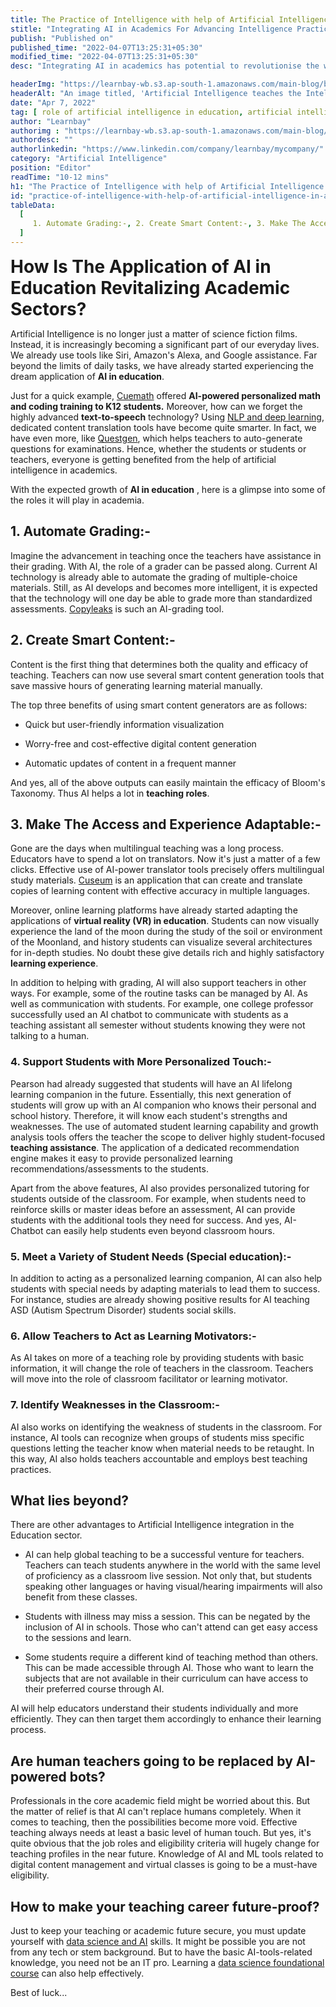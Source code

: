 ```yaml
---
title: The Practice of Intelligence with help of Artificial Intelligence in Academics
stitle: "Integrating AI in Academics For Advancing Intelligence Practice"
publish: "Published on"
published_time: "2022-04-07T13:25:31+05:30"
modified_time: "2022-04-07T13:25:31+05:30"
desc: "Integrating AI in academics has potential to revolutionise the way students learn and teachers teach. AI provide personalised feedback and recommendations to students."

headerImg: "https://learnbay-wb.s3.ap-south-1.amazonaws.com/main-blog/blog/robot.jpg"
headerAlt: "An image titled, 'Artificial Intelligence teaches the Intelligence' shows an AI-based robot standing with a check in front of a green board."
date: "Apr 7, 2022"
tag: [ role of artificial intelligence in education, artificial intelligence in education in india ]
author: "Learnbay"
authorimg : "https://learnbay-wb.s3.ap-south-1.amazonaws.com/main-blog/blog/learnbay-admin.webp"
authordesc: ""
authorlinkedin: "https://www.linkedin.com/company/learnbay/mycompany/"
category: "Artificial Intelligence"
position: "Editor"
readTime: "10-12 mins"
h1: "The Practice of Intelligence with help of Artificial Intelligence in Academics"
id: "practice-of-intelligence-with-help-of-artificial-intelligence-in-academics"
tableData:
  [
     1. Automate Grading:-, 2. Create Smart Content:-, 3. Make The Access and Experience Adaptable:-, 4. Support Students with More Personalized Touch:-, 5. Meet a Variety of Student Needs (Special education):-, 6. Allow Teachers to Act as Learning Motivators:-, 7. Identify Weaknesses in the Classroom:-, What lies beyond?, Are human teachers going to be replaced by AI-powered bots?, How to make your teaching career future-proof?
  ]
---
```


<span style=" font-weight:bold; font-size:28px">How Is The Application of AI in Education Revitalizing Academic Sectors?</span>

Artificial Intelligence is no longer just a matter of science fiction films. Instead, it is increasingly becoming a significant part of our everyday lives. We already use tools like Siri, Amazon's Alexa, and Google assistance. Far beyond the limits of daily tasks, we have already started experiencing the dream application of **AI in education**.

Just for a quick example, <a href="https://www.cuemath.com/" target="_blank" rel="nofollow">Cuemath</a> offered **AI-powered personalized math and coding training to K12 students.** Moreover, how can we forget the highly advanced **text-to-speech** technology? Using <a href="https://blog.learnbay.co/nlp-and-deep-learning-for-data-scientists" target="_blank" >NLP and deep learning</a>, dedicated content translation tools have become quite smarter. In fact, we have even more, like <a href="https://app.questgen.ai/" target="_blank" rel="nofollow">Questgen</a>, which helps teachers to auto-generate questions for examinations. Hence, whether the students or students or teachers, everyone is getting benefited from the help of artificial intelligence in academics.

With the expected growth of **AI in education** , here is a glimpse into some of the roles it will play in academia.


## 1. Automate Grading:-

Imagine the advancement in teaching once the teachers have assistance in their grading. With AI, the role of a grader can be passed along. Current AI technology is already able to automate the grading of multiple-choice materials. Still, as AI develops and becomes more intelligent, it is expected that the technology will one day be able to grade more than standardized assessments. <a href="https://copyleaks.com/education/ai-grading" target="_blank" rel="nofollow">Copyleaks</a> is such an AI-grading tool.

## 2. Create Smart Content:- 

Content is the first thing that determines both the quality and efficacy of teaching. Teachers can now use several smart content generation tools that save massive hours of generating learning material manually.

The top three benefits of using smart content generators are as follows:

- Quick but user-friendly information visualization

- Worry-free and cost-effective digital content generation

- Automatic updates of content in a frequent manner

And yes, all of the above outputs can easily maintain the efficacy of Bloom's Taxonomy. Thus AI helps a lot in **teaching roles**.

## 3. Make The Access and Experience Adaptable:-

Gone are the days when multilingual teaching was a long process. Educators have to spend a lot on translators. Now it's just a matter of a few clicks. Effective use of AI-power translator tools precisely offers multilingual study materials. <a href="https://cuseum.com/blog/2021/4/6/introducing-ai-powered-multilingual-translations" target="_blank" rel="nofollow">Cuseum</a> is an application that can create and translate copies of learning content with effective accuracy in multiple languages.

Moreover, online learning platforms have already started adapting the applications of **virtual reality (VR) in education**. Students can now visually experience the land of the moon during the study of the soil or environment of the Moonland, and history students can visualize several architectures for in-depth studies. No doubt these give details rich and highly satisfactory **learning experience**.

In addition to helping with grading, AI will also support teachers in other ways. For example, some of the routine tasks can be managed by AI. As well as communication with students. For example, one college professor successfully used an AI chatbot to communicate with students as a teaching assistant all semester without students knowing they were not talking to a human.

### 4. Support Students with More Personalized Touch:- 

Pearson had already suggested that students will have an AI lifelong learning companion in the future. Essentially, this next generation of students will grow up with an AI companion who knows their personal and school history. Therefore, it will know each student's strengths and weaknesses. The use of automated student learning capability and growth analysis tools offers the teacher the scope to deliver highly student-focused **teaching assistance**. The application of a dedicated recommendation engine makes it easy to provide personalized learning recommendations/assessments to the students.

Apart from the above features, AI also provides personalized tutoring for students outside of the classroom. For example, when students need to reinforce skills or master ideas before an assessment, AI can provide students with the additional tools they need for success. And yes, AI-Chatbot can easily help students even beyond classroom hours.

### 5. Meet a Variety of Student Needs (Special education):-   

In addition to acting as a personalized learning companion, AI can also help students with special needs by adapting materials to lead them to success. For instance, studies are already showing positive results for AI teaching ASD (Autism Spectrum Disorder) students social skills.

### 6. Allow Teachers to Act as Learning Motivators:-   

As AI takes on more of a teaching role by providing students with basic information, it will change the role of teachers in the classroom. Teachers will move into the role of classroom facilitator or learning motivator.

### 7. Identify Weaknesses in the Classroom:-   

AI also works on identifying the weakness of students in the classroom. For instance, AI tools can recognize when groups of students miss specific questions letting the teacher know when material needs to be retaught. In this way, AI also holds teachers accountable and employs best teaching practices.

## What lies beyond?   

There are other advantages to Artificial Intelligence integration in the Education sector.

- AI can help global teaching to be a successful venture for teachers. Teachers can teach students anywhere in the world with the same level of proficiency as a classroom live session. Not only that, but students speaking other languages or having visual/hearing impairments will also benefit from these classes.

- Students with illness may miss a session. This can be negated by the inclusion of AI in schools. Those who can't attend can get easy access to the sessions and learn.

- Some students require a different kind of teaching method than others. This can be made accessible through AI. Those who want to learn the subjects that are not available in their curriculum can have access to their preferred course through AI.

AI will help educators understand their students individually and more efficiently. They can then target them accordingly to enhance their learning process.

## Are human teachers going to be replaced by AI-powered bots?   

Professionals in the core academic field might be worried about this. But the matter of relief is that AI can't replace humans completely. When it comes to teaching, then the possibilities become more void. Effective teaching always needs at least a basic level of human touch. But yes, it's quite obvious that the job roles and eligibility criteria will hugely change for teaching profiles in the near future. Knowledge of AI and ML tools related to digital content management and virtual classes is going to be a must-have eligibility.

## How to make your teaching career future-proof? 

Just to keep your teaching or academic future secure, you must update yourself with <a href="https://www.learnbay.co/advance-data-science-certification-courses" target="_blank">data science and AI</a> skills. It might be possible you are not from any tech or stem background. But to have the basic AI-tools-related knowledge, you need not be an IT pro. Learning a <a href="https://www.learnbay.co/data-science-certification-courses" target="_blank">data science foundational course</a> can also help effectively.

Best of luck...